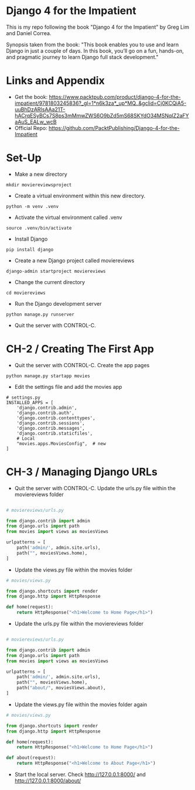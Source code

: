 # Django 4 for the Impatient
This is my repo following the book "Django 4 for the Impatient" by Greg Lim and Daniel Correa.

Synopsis taken from the book: "This book enables you to use and learn Django in just a couple of days. In this book, you’ll go on a fun, hands-on, and pragmatic journey to learn Django full stack development."

Links and Appendix
========================================================

- Get the book: https://www.packtpub.com/product/django-4-for-the-impatient/9781803245836?_gl=1*n6k3za*_up*MQ..&gclid=Cj0KCQiA5-uuBhDzARIsAAa21T-hACrqESyBCs7S8ps3mMmwZWS6O9bZd5mS68SKYdO34MSNqIZ2aFYaAuS_EALw_wcB
- Official Repo: https://github.com/PacktPublishing/Django-4-for-the-Impatient

Set-Up
========================================================

* Make a new directory

```shell
mkdir moviereviewsproject
```

* Create a virtual environment within this new directory. 

```shell
python -m venv .venv
```

* Activate the virtual environment called .venv
```shell
source .venv/bin/activate
```

* Install Django
```shell
pip install django
```

* Create a new Django project called moviereviews 
```shell
django-admin startproject moviereviews
```

* Change the current directory
```shell
cd moviereviews
```

* Run the Django development server
```shell
python manage.py runserver
```

* Quit the server with CONTROL-C.

CH-2 / Creating The First App
========================================================


* Quit the server with CONTROL-C. Create the app pages
```shell
python manage.py startapp movies
```

* Edit the settings file and add the movies app 
```python3
# settings.py
INSTALLED_APPS = [
    'django.contrib.admin',
    'django.contrib.auth',
    'django.contrib.contenttypes',
    'django.contrib.sessions',
    'django.contrib.messages',
    'django.contrib.staticfiles',
    # Local
    "movies.apps.MoviesConfig",  # new
]
```

CH-3 / Managing Django URLs
========================================================


* Quit the server with CONTROL-C. Update the urls.py file within the moviereviews folder
```python

# moviereviews/urls.py

from django.contrib import admin
from django.urls import path
from movies import views as moviesViews

urlpatterns = [
    path('admin/', admin.site.urls),
    path("", moviesViews.home), 
]
```

* Update the views.py file within the movies folder
```python
# movies/views.py

from django.shortcuts import render
from django.http import HttpResponse

def home(request):
    return HttpResponse("<h1>Welcome to Home Page</h1>")

```

* Update the urls.py file within the moviereviews folder
```python

# moviereviews/urls.py

from django.contrib import admin
from django.urls import path
from movies import views as moviesViews

urlpatterns = [
    path('admin/', admin.site.urls),
    path("", moviesViews.home),
    path("about/", moviesViews.about), 
]
```

* Update the views.py file within the movies folder again
```python
# movies/views.py

from django.shortcuts import render
from django.http import HttpResponse

def home(request):
    return HttpResponse("<h1>Welcome to Home Page</h1>")

def about(request):
    return HttpResponse("<h1>Welcome to About Page</h1>")

```

* Start the local server. Check http://127.0.0.1:8000/ and http://127.0.0.1:8000/about/

